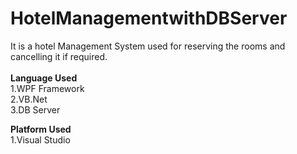 # HotelManagementwithDBServer
It is a hotel Management System used for reserving the rooms and cancelling it if required.
</br></br>
**Language Used**</br>
1.WPF Framework</br>
2.VB.Net</br>
3.DB Server</br>

**Platform Used**</br>
1.Visual Studio

